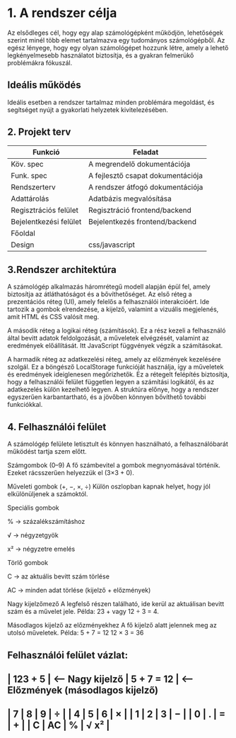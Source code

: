 # 1. A rendszer célja
Az elsődleges cél, hogy egy alap számológépként működjön, lehetőségek szerint minél több elemet tartalmazva egy tudományos számológépből. Az egész lényege, hogy egy olyan számológépet hozzunk létre, amely a lehető legkényelmesebb használatot biztosítja, és a gyakran felmerükő problémákra fókuszál.

## Ideális működés 
Ideális esetben a rendszer tartalmaz minden problémára megoldást, és segítséget nyújt a gyakorlati helyzetek kivitelezésében.

## 2. Projekt terv

| Funkció                     | Feladat                                   |
| ----------------------------| ------------------------------------------|
| Köv. spec                   | A megrendelő dokumentációja               |       
| Funk. spec                  | A fejlesztő csapat dokumentációja         |       
| Rendszerterv                | A rendszer átfogó dokumentációja          |      
| Adattárolás                 | Adatbázis megvalósítása                   |      
| Regisztrációs felület       | Regisztráció frontend/backend             |      
| Bejelentkezési felület      | Bejelentkezés frontend/backend            |       
| Főoldal                     |                                           |
| Design                      | css/javascript                            |



## 3.Rendszer architektúra
A számológép alkalmazás háromrétegű modell alapján épül fel, amely biztosítja az átláthatóságot és a bővíthetőséget.
Az első réteg a prezentációs réteg (UI), amely felelős a felhasználói interakcióért. Ide tartozik a gombok elrendezése, a kijelző, valamint a vizuális megjelenés, amit HTML és CSS valósít meg.

A második réteg a logikai réteg (számítások). Ez a rész kezeli a felhasználó által bevitt adatok feldolgozását, a műveletek elvégzését, valamint az eredmények előállítását. Itt JavaScript függvények végzik a számításokat.

A harmadik réteg az adatkezelési réteg, amely az előzmények kezelésére szolgál. Ez a böngésző LocalStorage funkcióját használja, így a műveletek és eredmények ideiglenesen megőrizhetők.
Ez a rétegelt felépítés biztosítja, hogy a felhasználói felület független legyen a számítási logikától, és az adatkezelés külön kezelhető legyen. A struktúra előnye, hogy a rendszer egyszerűen karbantartható, és a jövőben könnyen bővíthető további funkciókkal.

## 4. Felhasználói felület
A számológép felülete letisztult és könnyen használható, a felhasználóbarát működést tartja szem előtt.

Számgombok (0–9)
A fő számbevitel a gombok megnyomásával történik. Ezeket rácsszerűen helyezzük el (3×3 + 0).

Műveleti gombok (+, −, ×, ÷)
Külön oszlopban kapnak helyet, hogy jól elkülönüljenek a számoktól.

Speciális gombok

% → százalékszámításhoz

√ → négyzetgyök

x² → négyzetre emelés

Törlő gombok

C → az aktuális bevitt szám törlése

AC → minden adat törlése (kijelző + előzmények)

Nagy kijelzőmező
A legfelső részen található, ide kerül az aktuálisan bevitt szám és a művelet jele.
Példa: 23 + vagy 12 ÷ 3 = 4.

Másodlagos kijelző az előzményekhez
A fő kijelző alatt jelennek meg az utolsó műveletek.
Példa:
5 + 7 = 12
12 × 3 = 36

Felhasználói felület vázlat:
 ----------------------------
|           123 + 5          |  <-- Nagy kijelző
|   5 + 7 = 12               |  <-- Előzmények (másodlagos kijelző)
 ----------------------------
|  7  |  8  |  9  |   ÷   |
|  4  |  5  |  6  |   ×   |
|  1  |  2  |  3  |   −   |
|  0  |  .  |  =  |   +   |
|  C  |  AC |  %  |  √ x² |
 ----------------------------
